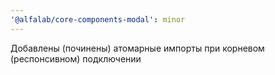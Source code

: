 ```yaml
---
'@alfalab/core-components-modal': minor
---
```


Добавлены (починены) атомарные импорты при корневом (респонсивном) подключении
